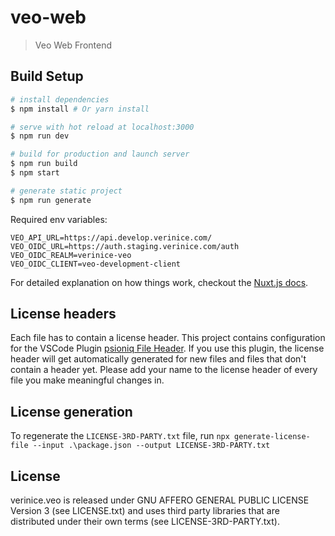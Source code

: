 # veo-web

> Veo Web Frontend

## Build Setup

```bash
# install dependencies
$ npm install # Or yarn install

# serve with hot reload at localhost:3000
$ npm run dev

# build for production and launch server
$ npm run build
$ npm start

# generate static project
$ npm run generate
```

Required env variables:
```
VEO_API_URL=https://api.develop.verinice.com/
VEO_OIDC_URL=https://auth.staging.verinice.com/auth
VEO_OIDC_REALM=verinice-veo
VEO_OIDC_CLIENT=veo-development-client
```

For detailed explanation on how things work, checkout the [Nuxt.js docs](https://github.com/nuxt/nuxt.js).

## License headers
Each file has to contain a license header. This project contains configuration for the VSCode Plugin [psioniq File Header](https://marketplace.visualstudio.com/items?itemName=psioniq.psi-header). If you use this plugin, the license header will get automatically generated for new files and files that don't contain a header yet. Please add your name to the license header of every file you make meaningful changes in.

## License generation
To regenerate the `LICENSE-3RD-PARTY.txt` file, run `npx generate-license-file --input .\package.json --output LICENSE-3RD-PARTY.txt`

## License
verinice.veo is released under GNU AFFERO GENERAL PUBLIC LICENSE Version 3 (see LICENSE.txt) and uses third party libraries that are distributed under their own terms (see LICENSE-3RD-PARTY.txt).
